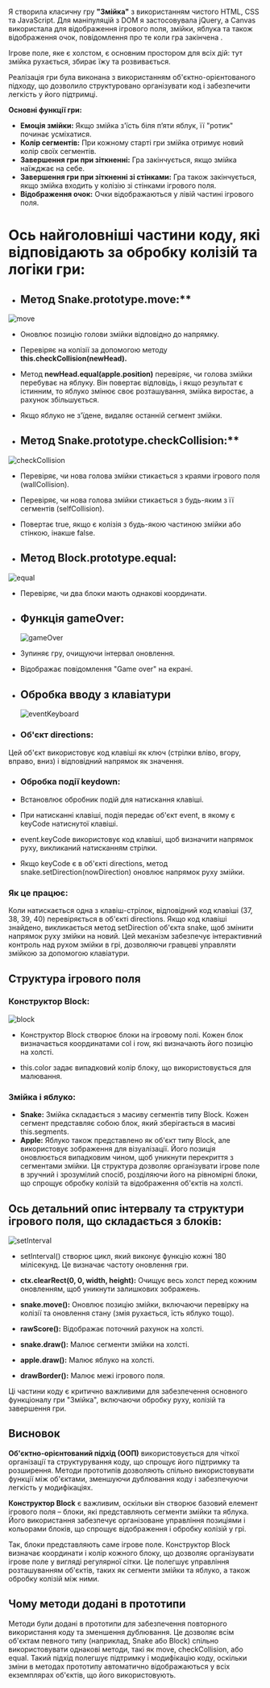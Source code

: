 Я створила класичну гру **"Змійка"** з використанням чистого HTML, CSS та JavaScript.
Для маніпуляцій з DOM я застосовувала jQuery, а Canvas використала для відображення ігрового поля, змійки, яблука та також відображення очок, повідомлення про те коли гра закінчена . 

Ігрове поле, яке є холстом, є основним простором для всіх дій: тут змійка рухається, збирає їжу та розвивається.

Реалізація гри була виконана з використанням об'єктно-орієнтованого підходу, що дозволило структуровано організувати код і забезпечити легкість у його підтримці.

**Основні функції гри:**
* **Емоція змійки:** Якщо змійка з'їсть біля п’яти яблук, її "ротик" починає усміхатися.
* **Колір сегментів:** При кожному старті гри змійка отримує новий колір своїх сегментів.
* **Завершення гри при зіткненні:** Гра закінчується, якщо змійка наїжджає на себе.
* **Завершення гри при зіткненні зі стінками:** Гра також закінчується, якщо змійка входить у колізію зі стінками ігрового поля.
* **Відображення очок:** Очки відображаються у лівій частині ігрового поля.

# Ось найголовніші частини коду, які відповідають за обробку колізій та логіки гри:
* ## Метод Snake.prototype.move:**
   
![move](https://github.com/Korneliia08/Classic-Snake-Game/blob/master/assets/imagesOfCode/snakeMove.png)

* Оновлює позицію голови змійки відповідно до напрямку.

* Перевіряє на колізії за допомогою методу **this.checkCollision(newHead).**

* Метод **newHead.equal(apple.position)** перевіряє, чи голова змійки перебуває на яблуку. Він повертає відповідь, і якщо результат є істинним, то яблуко змінює своє розташування, змійка виростає, а рахунок збільшується.

* Якщо яблуко не з'їдене, видаляє останній сегмент змійки.

* ## Метод Snake.prototype.checkCollision:**

![checkCollision](https://github.com/Korneliia08/Classic-Snake-Game/blob/master/assets/imagesOfCode/checkCollision.png)

* Перевіряє, чи нова голова змійки стикається з краями ігрового поля (wallCollision).

* Перевіряє, чи нова голова змійки стикається з будь-яким з її сегментів (selfCollision).

* Повертає true, якщо є колізія з будь-якою частиною змійки або стінкою, інакше false.


* ## Метод Block.prototype.equal:

![equal](https://github.com/Korneliia08/Classic-Snake-Game/blob/master/assets/imagesOfCode/equel.png)

* Перевіряє, чи два блоки мають однакові координати.

* ## Функція gameOver:

  ![gameOver](https://github.com/Korneliia08/Classic-Snake-Game/blob/master/assets/imagesOfCode/gameOver.png)

* Зупиняє гру, очищуючи інтервал оновлення.
  
* Відображає повідомлення "Game over" на екрані.

* ## Обробка вводу з клавіатури

  ![eventKeyboard](https://github.com/Korneliia08/Classic-Snake-Game/blob/master/assets/imagesOfCode/event.png)

* ### Об'єкт directions:

Цей об'єкт використовує код клавіші як ключ (стрілки вліво, вгору, вправо, вниз) і відповідний напрямок як значення.

* ### Обробка події keydown:

* Встановлює обробник подій для натискання клавіші.

* При натисканні клавіші, подія передає об'єкт event, в якому є keyCode натиснутої клавіші.

* event.keyCode використовує код клавіші, щоб визначити напрямок руху, викликаний натисканням стрілки.

* Якщо keyCode є в об'єкті directions, метод snake.setDirection(nowDirection) оновлює напрямок руху змійки.

### Як це працює:
Коли натискається одна з клавіш-стрілок, відповідний код клавіші (37, 38, 39, 40) перевіряється в об'єкті directions.
Якщо код клавіші знайдено, викликається метод setDirection об'єкта snake, щоб змінити напрямок руху змійки на новий.
Цей механізм забезпечує інтерактивний контроль над рухом змійки в грі, дозволяючи гравцеві управляти змійкою за допомогою клавіатури.

## Структура ігрового поля

### Конструктор Block:

![block](https://github.com/Korneliia08/Classic-Snake-Game/blob/master/assets/imagesOfCode/block.png)

* Конструктор Block створює блоки на ігровому полі. Кожен блок визначається координатами col і row, які визначають його позицію на холсті.

* this.color задає випадковий колір блоку, що використовується для малювання.

### Змійка і яблуко:

* **Snake:** Змійка складається з масиву сегментів типу Block. Кожен сегмент представляє собою блок, який зберігається в масиві this.segments.
* **Apple:** Яблуко також представлено як об'єкт типу Block, але використовує зображення для візуалізації. Його позиція оновлюється випадковим чином, щоб уникнути перекриття з сегментами змійки.
Ця структура дозволяє організувати ігрове поле в зручний і зрозумілий спосіб, розділяючи його на рівномірні блоки, що спрощує обробку колізій та відображення об'єктів на холсті.

## Ось детальний опис інтервалу та структури ігрового поля, що складається з блоків:

![setInterval](https://github.com/Korneliia08/Classic-Snake-Game/blob/master/assets/imagesOfCode/setInterval.png)

* setInterval() створює цикл, який виконує функцію кожні 180 мілісекунд. Це визначає частоту оновлення гри.

* **ctx.clearRect(0, 0, width, height):** Очищує весь холст перед кожним оновленням, щоб уникнути залишкових зображень.
* **snake.move():** Оновлює позицію змійки, включаючи перевірку на колізії та оновлення стану (змія рухається, їсть яблуко тощо).
* **rawScore():** Відображає поточний рахунок на холсті.
* **snake.draw():** Малює сегменти змійки на холсті.
* **apple.draw():** Малює яблуко на холсті.
* **drawBorder():** Малює межі ігрового поля.

Ці частини коду є критично важливими для забезпечення основного функціоналу гри "Змійка", включаючи обробку руху, колізій та завершення гри.

## Висновок
**Об'єктно-орієнтований підхід (ООП)** використовується для чіткої організації та структурування коду, що спрощує його підтримку та розширення. Методи прототипів дозволяють спільно використовувати функції між об'єктами, зменшуючи дублювання коду і забезпечуючи легкість у модифікаціях.

**Конструктор Block** є важливим, оскільки він створює базовий елемент ігрового поля – блоки, які представляють сегменти змійки та яблука. Його використання забезпечує організоване управління позиціями і кольорами блоків, що спрощує відображення і обробку колізій у грі.

Так, блоки представляють саме ігрове поле. Конструктор Block визначає координати і колір кожного блоку, що дозволяє організувати ігрове поле у вигляді регулярної сітки. Це полегшує управління розташуванням об'єктів, таких як сегменти змійки та яблуко, а також обробку колізій між ними.

## Чому методи додані в прототипи
Методи були додані в прототипи для забезпечення повторного використання коду та зменшення дублювання. Це дозволяє всім об'єктам певного типу (наприклад, Snake або Block) спільно використовувати однакові методи, такі як move, checkCollision, або equal. Такий підхід полегшує підтримку і модифікацію коду, оскільки зміни в методах прототипу автоматично відображаються у всіх екземплярах об'єктів, що його використовують.
